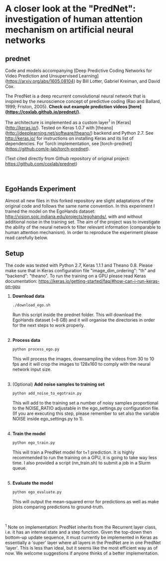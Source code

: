 # A closer look at the "PredNet": investigation of human attention mechanism on artificial neural networks

## prednet

Code and models accompanying [Deep Predictive Coding Networks for Video Prediction and Unsupervised Learning] (https://arxiv.org/abs/1605.08104) by Bill Lotter, Gabriel Kreiman, and David Cox.

The PredNet is a deep recurrent convolutional neural network that is inspired by the neuroscience concept of predictive coding (Rao and Ballard, 1999; Friston, 2005).
**Check out example prediction videos [here] (https://coxlab.github.io/prednet/).**

The architecture is implemented as a custom layer<sup>1</sup> in [Keras] (http://keras.io/). Tested on Keras 1.0.7 with [theano] (http://deeplearning.net/software/theano/) backend and Python 2.7.
See http://keras.io/ for instructions on installing Keras and its list of dependencies.
For Torch implementation, see [torch-prednet] (https://github.com/e-lab/torch-prednet).

(Text cited directly from Github repository of original project: https://github.com/coxlab/prednet)

<br>

## EgoHands Experiment

Almost all new files in this forked repository are slight adaptations of the original code and follows the same name convention. In this experiment I trained the model on the EgoHands dataset: http://vision.soic.indiana.edu/projects/egohands/, with and without additional noise in the training set. The aim of the project was to investigate the ability of the neural network to filter relevant information (comparable to human attention mechanism). In order to reproduce the experiment please read carefully below.

## Setup

The code was tested with Python 2.7, Keras 1.1.1 and Theano 0.8. Please make sure that in Keras configuration file "image_dim_ordering": "th" and "backend": "theano". To run the training on a GPU please read Keras documentation: https://keras.io/getting-started/faq/#how-can-i-run-keras-on-gpu

1. **Download data**
	```bash
	./download_ego.sh
	```
	Run this script inside the prednet folder. This will download the EgoHands dataset (~8 GB) and it will organise the directories in order for the next steps to work properly.
	<br>
	<br>

2. **Process data**
	```bash
	python process_ego.py
	```
	This will process the images, downsampling the videos from 30 to 10 fps and it will crop the images to 128x160 to comply with the neural network input size.
	<br>
	<br>

3. (Optional) **Add noise samples to training set**
	```bash
	python add_noise_to_egotrain.py
	```
	This will add to the training set a number of noisy samples proportional to the NOISE_RATIO adjustable in the ego_settings.py configuration file. (If you are executing this step, please remember to set also the variable NOISE inside ego_settings.py to 1).
	<br>
	<br>
4. **Train the model**
	```bash
	python ego_train.py
	```
	This will train a PredNet model for t+1 prediction. It is highly recommended to run the training on a GPU, it is going to take way less time. I also provided a script (nn_train.sh) to submit a job in a Slurm queue.
	<br>
	<br>
5. **Evaluate the model**
	```bash
	python ego_evaluate.py
	```
	This will output the mean-squared error for predictions as well as make plots comparing predictions to ground-truth.
<br>

<sup>1</sup> Note on implementation:  PredNet inherits from the Recurrent layer class, i.e. it has an internal state and a step function. Given the top-down then bottom-up update sequence, it must currently be implemented in Keras as essentially a 'super' layer where all layers in the PredNet are in one PredNet 'layer'. This is less than ideal, but it seems like the most efficient way as of now. We welcome suggestions if anyone thinks of a better implementation.  
